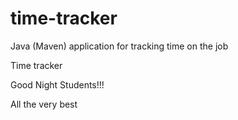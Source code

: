 # time-tracker
Java (Maven) application for tracking time on the job

Time tracker

Good Night Students!!!

All the very best
